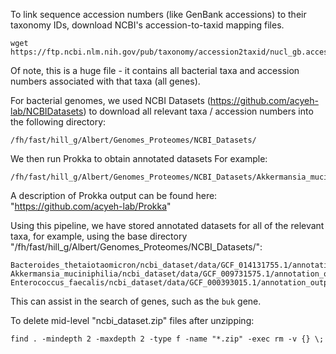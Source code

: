 
To link sequence accession numbers (like GenBank accessions) to their taxonomy IDs, download NCBI's accession-to-taxid mapping files.
```
wget https://ftp.ncbi.nlm.nih.gov/pub/taxonomy/accession2taxid/nucl_gb.accession2taxid.gz
```
Of note, this is a huge file - it contains all bacterial taxa and accession numbers associated with that taxa (all genes).


For bacterial genomes, we used NCBI Datasets (https://github.com/acyeh-lab/NCBIDatasets) to download all relevant taxa / accession numbers into the following directory:
```
/fh/fast/hill_g/Albert/Genomes_Proteomes/NCBI_Datasets/
```

We then run Prokka to obtain annotated datasets For example:
```
/fh/fast/hill_g/Albert/Genomes_Proteomes/NCBI_Datasets/Akkermansia_muciniphilia/ncbi_dataset/data/GCF_009731575.1/annotation_output
```

A description of Prokka output can be found here: "https://github.com/acyeh-lab/Prokka"

Using this pipeline, we have stored annotated datasets for all of the relevant taxa, for example, using the base directory "/fh/fast/hill_g/Albert/Genomes_Proteomes/NCBI_Datasets/":
```
Bacteroides_thetaiotaomicron/ncbi_dataset/data/GCF_014131755.1/annotation_output
Akkermansia_muciniphilia/ncbi_dataset/data/GCF_009731575.1/annotation_output
Enterococcus_faecalis/ncbi_dataset/data/GCF_000393015.1/annotation_output
```

This can assist in the search of genes, such as the ```buk``` gene.

To delete mid-level "ncbi_dataset.zip" files after unzipping:
```
find . -mindepth 2 -maxdepth 2 -type f -name "*.zip" -exec rm -v {} \;
```
